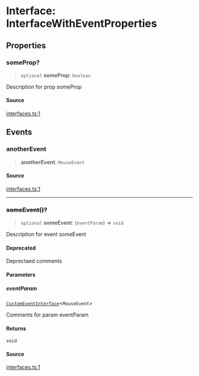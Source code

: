 # Interface: InterfaceWithEventProperties

## Properties

### someProp?

> `optional` **someProp**: `boolean`

Description for prop someProp

#### Source

[interfaces.ts:1](http://source-url)

## Events

### anotherEvent

> **anotherEvent**: `MouseEvent`

#### Source

[interfaces.ts:1](http://source-url)

***

### ~~someEvent()?~~

> `optional` **someEvent**: (`eventParam`) => `void`

Description for event someEvent

#### Deprecated

Deprectaed comments

#### Parameters

##### eventParam

[`CustomEventInterface`](CustomEventInterface.md)\<`MouseEvent`\>

Comments for param eventParam

#### Returns

`void`

#### Source

[interfaces.ts:1](http://source-url)
